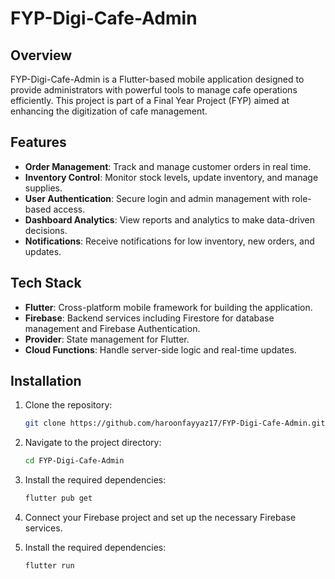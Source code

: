 # FYP-Digi-Cafe-Admin

## Overview
FYP-Digi-Cafe-Admin is a Flutter-based mobile application designed to provide administrators with powerful tools to manage cafe operations efficiently. This project is part of a Final Year Project (FYP) aimed at enhancing the digitization of cafe management.

## Features
- **Order Management**: Track and manage customer orders in real time.
- **Inventory Control**: Monitor stock levels, update inventory, and manage supplies.
- **User Authentication**: Secure login and admin management with role-based access.
- **Dashboard Analytics**: View reports and analytics to make data-driven decisions.
- **Notifications**: Receive notifications for low inventory, new orders, and updates.

## Tech Stack
- **Flutter**: Cross-platform mobile framework for building the application.
- **Firebase**: Backend services including Firestore for database management and Firebase Authentication.
- **Provider**: State management for Flutter.
- **Cloud Functions**: Handle server-side logic and real-time updates.

## Installation

1. Clone the repository:
   ```bash
   git clone https://github.com/haroonfayyaz17/FYP-Digi-Cafe-Admin.git

2. Navigate to the project directory:
   ```bash
   cd FYP-Digi-Cafe-Admin

3. Install the required dependencies:
    ```bash
    flutter pub get

4. Connect your Firebase project and set up the necessary Firebase services.

3. Install the required dependencies:
    ```bash
    flutter run
